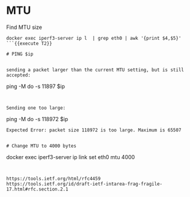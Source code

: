 

# MTU


Find MTU size
```
docker exec iperf3-server ip l  | grep eth0 | awk '{print $4,$5}'
```{{execute T2}}

# PING $ip


sending a packet larger than the current MTU setting, but is still accepted:
```
ping -M do -s 11897 $ip
```{{execute T2}}


Sending one too large:
```
ping -M do -s 118972 $ip
```{{execute T2}}
Expected Error: packet size 118972 is too large. Maximum is 65507


# Change MTU to 4000 bytes
```
docker exec iperf3-server ip link set eth0 mtu 4000
```{{execute T2}}


https://tools.ietf.org/html/rfc4459
https://tools.ietf.org/id/draft-ietf-intarea-frag-fragile-17.html#rfc.section.2.1

